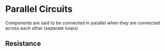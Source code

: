 # Parallel Circuits
Components are said to be connected in parallel when they are connected across each other (separate loops)

## Resistance
$$$$